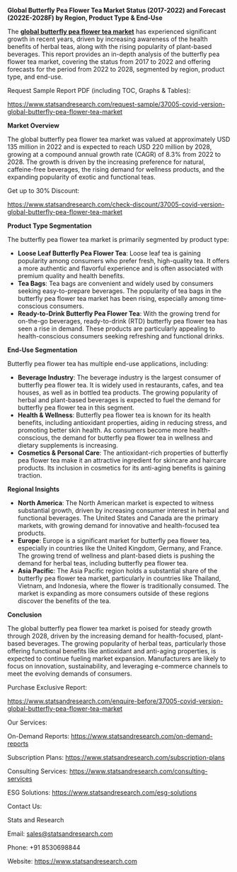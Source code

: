 ﻿**Global Butterfly Pea Flower Tea Market Status (2017-2022) and Forecast (2022E-2028F) by Region, Product Type & End-Use**

The [**global butterfly pea flower tea market**](https://www.statsandresearch.com/report/37005-covid-version-global-butterfly-pea-flower-tea-market) has experienced significant growth in recent years, driven by increasing awareness of the health benefits of herbal teas, along with the rising popularity of plant-based beverages. This report provides an in-depth analysis of the butterfly pea flower tea market, covering the status from 2017 to 2022 and offering forecasts for the period from 2022 to 2028, segmented by region, product type, and end-use.

Request Sample Report PDF (including TOC, Graphs & Tables):

<https://www.statsandresearch.com/request-sample/37005-covid-version-global-butterfly-pea-flower-tea-market>

**Market Overview**

The global butterfly pea flower tea market was valued at approximately USD 135 million in 2022 and is expected to reach USD 220 million by 2028, growing at a compound annual growth rate (CAGR) of 8.3% from 2022 to 2028. The growth is driven by the increasing preference for natural, caffeine-free beverages, the rising demand for wellness products, and the expanding popularity of exotic and functional teas.

Get up to 30% Discount:

<https://www.statsandresearch.com/check-discount/37005-covid-version-global-butterfly-pea-flower-tea-market>

**Product Type Segmentation**

The butterfly pea flower tea market is primarily segmented by product type:

- **Loose Leaf Butterfly Pea Flower Tea**: Loose leaf tea is gaining popularity among consumers who prefer fresh, high-quality tea. It offers a more authentic and flavorful experience and is often associated with premium quality and health benefits.
- **Tea Bags**: Tea bags are convenient and widely used by consumers seeking easy-to-prepare beverages. The popularity of tea bags in the butterfly pea flower tea market has been rising, especially among time-conscious consumers.
- **Ready-to-Drink Butterfly Pea Flower Tea**: With the growing trend for on-the-go beverages, ready-to-drink (RTD) butterfly pea flower tea has seen a rise in demand. These products are particularly appealing to health-conscious consumers seeking refreshing and functional drinks.

**End-Use Segmentation**

Butterfly pea flower tea has multiple end-use applications, including:

- **Beverage Industry**: The beverage industry is the largest consumer of butterfly pea flower tea. It is widely used in restaurants, cafes, and tea houses, as well as in bottled tea products. The growing popularity of herbal and plant-based beverages is expected to fuel the demand for butterfly pea flower tea in this segment.
- **Health & Wellness**: Butterfly pea flower tea is known for its health benefits, including antioxidant properties, aiding in reducing stress, and promoting better skin health. As consumers become more health-conscious, the demand for butterfly pea flower tea in wellness and dietary supplements is increasing.
- **Cosmetics & Personal Care**: The antioxidant-rich properties of butterfly pea flower tea make it an attractive ingredient for skincare and haircare products. Its inclusion in cosmetics for its anti-aging benefits is gaining traction.

**Regional Insights**

- **North America**: The North American market is expected to witness substantial growth, driven by increasing consumer interest in herbal and functional beverages. The United States and Canada are the primary markets, with growing demand for innovative and health-focused tea products.
- **Europe**: Europe is a significant market for butterfly pea flower tea, especially in countries like the United Kingdom, Germany, and France. The growing trend of wellness and plant-based diets is pushing the demand for herbal teas, including butterfly pea flower tea.
- **Asia Pacific**: The Asia Pacific region holds a substantial share of the butterfly pea flower tea market, particularly in countries like Thailand, Vietnam, and Indonesia, where the flower is traditionally consumed. The market is expanding as more consumers outside of these regions discover the benefits of the tea.

**Conclusion**

The global butterfly pea flower tea market is poised for steady growth through 2028, driven by the increasing demand for health-focused, plant-based beverages. The growing popularity of herbal teas, particularly those offering functional benefits like antioxidant and anti-aging properties, is expected to continue fueling market expansion. Manufacturers are likely to focus on innovation, sustainability, and leveraging e-commerce channels to meet the evolving demands of consumers.

Purchase Exclusive Report:

<https://www.statsandresearch.com/enquire-before/37005-covid-version-global-butterfly-pea-flower-tea-market>



Our Services:

On-Demand Reports: <https://www.statsandresearch.com/on-demand-reports>

Subscription Plans: <https://www.statsandresearch.com/subscription-plans>

Consulting Services: <https://www.statsandresearch.com/consulting-services>

ESG Solutions: <https://www.statsandresearch.com/esg-solutions>

Contact Us:

Stats and Research

Email: <sales@statsandresearch.com>

Phone: +91 8530698844

Website: <https://www.statsandresearch.com>





